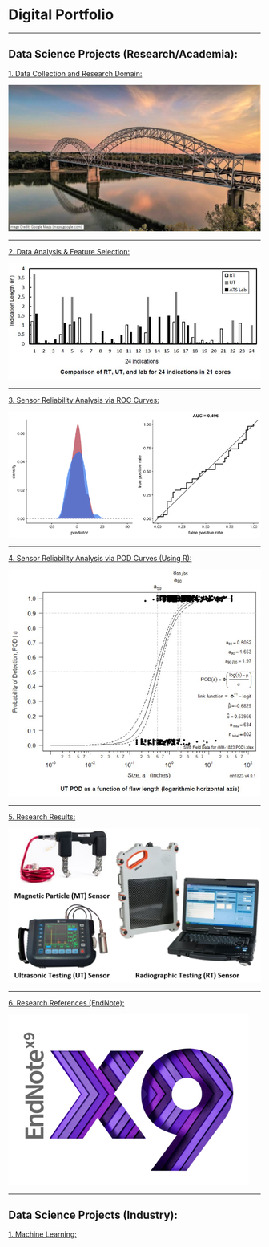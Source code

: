 # Digital Portfolio

---

## Data Science Projects (Research/Academia):

[1. Data Collection and Research Domain:](/DataCollection_page)

<img src="images/smb.JPG?raw=true"/>

---
[2. Data Analysis & Feature Selection:](/DataAnalysis)

<img src="images/RT-UT-Lab.JPG?raw=true"/>

---
[3. Sensor Reliability Analysis via ROC Curves:](/ROCanalysis)

<img src="images/roc.gif?raw=true"/>


---
[4. Sensor Reliability Analysis via POD Curves (Using R):](/pod)

<img src="images/utpod.JPG?raw=true"/>


---
[5. Research Results:](/results)

<img src="images/results.JPG?raw=true"/>


---
[6. Research References (EndNote):](/pdf/references.pdf)

<img src="images/endnote.png?raw=true"/>


---

## Data Science Projects (Industry):

[1. Machine Learning:](/ml.md)

